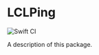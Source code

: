 # LCLPing

![Swift CI](https://github.com/Local-Connectivity-Lab/lcl-ping/actions/workflows/swift.yaml/badge.svg?branch=main)

A description of this package.
